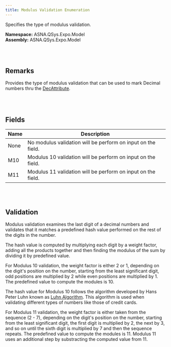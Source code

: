 ```yaml
---
title: Modulus Validation Enumeration
---
```


Specifies the type of modulus validation.

**Namespace:** ASNA.QSys.Expo.Model <br/>
**Assembly:** ASNA.QSys.Expo.Model

<br>
<br>

## Remarks

Provides the type of modulus validation that can be used to mark  Decimal numbers thru the [DecAttribute](dec-attribute.html).

<br>
<br>

## Fields

| Name | Description
| ---  | --- 
| None | No modulus validation will be perform on input on the field.
| M10  | Modulus 10 validation will be perform on input on the field.
| M11  | Modulus 11 validation will be perform on input on the field.

<br>
<br>

## Validation
Modulus validation examines the last digit of a decimal numbers and validates that it matches a predefined hash value performed on the rest of the digits in the number.

The hash value is computed by multiplying each digit by a weight factor, adding all the products together and then finding the modulus of the sum by dividing it by predefined value.

For Modulus 10 validation, the weight factor is either 2 or 1, depending on the digit's position on the number, starting from the least significant digit, odd positions are multiplied by 2 while even positions are multiplied by 1. The predefined value to compute the modules is 10.

The hash value for Modulus 10 follows the algorithm developed by Hans Peter Luhn known as [Luhn Algorithm](https://en.wikipedia.org/wiki/Luhn_algorithm). This algorithm is used when validating different types of numbers like those of credit cards.

For Modulus 11 validation, the weight factor is either taken from the sequence (2 - 7), depending on the digit's position on the number, starting from the least significant digit, the first digit is multiplied by 2, the next by 3, and so on until the sixth digit is multiplied by 7 and then the sequence repeats. The predefined value to compute the modules is 11. Modulus 11 uses an additional step by substracting the computed value from 11.

<br>
<br>

